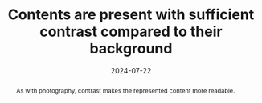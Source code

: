 ---
title: Contents are present with sufficient contrast compared to their background
abstract: As with photography, contrast makes the represented content more readable.
categories:
  - Presentation
agrege: O4177-E057
opquast: 4 177
indiceebook: "57"
description: Rule 057
before: "056"
weight: "057"
after: "058"
actif: "1"
layout: rules
date: 2024-07-22
tags:
  - accessibility
  - Usability
objectif:
  - Allow a good readability of the content.
  - Limit mental load during consultation.
  - Improve accessibility of content to readers with disabilities.
Meo:
  - Ensure a minimum contrast ratio of 3:1 between text and background, as measured via WCAG2.0 algorithm
Controle:
  - "Either upstream (at the time of the design of the digital book)&nbsp;: Repeating contents whose contrast/luminosite<unk> difference with their background is potentially insufficient; Use a tool like Colour Contrast Analyzer to calculate the contrast ratio&nbsp;: click on LuminoSitee and raise the color of the foreground and then that of the second plane in the defined fields; Make sure the contrast ratio is higher or equal to 3:1"
  - 'Either downstream&nbsp;: Use ACE and its error report. Please check the case in the "Errors" tab and search for "color-contract". Follow the procedure described above. '
  - ""
epubcheck: null
ace: true
humancheck: true
ReadiumGoToolkit: null
Source:
  - Opquast
Referentiel:
  - "[Web Content Accessibility Guidelines (WCAG) 1.4.3 Contrast (Minimum) (Level AA)](https://www.w3.org/TR/WCAG22/#contrast-minimum)"
steps:
  - design
  - ""
---